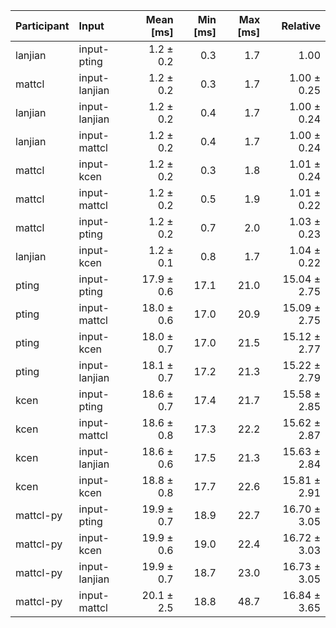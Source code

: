 | Participant | Input | Mean [ms] | Min [ms] | Max [ms] | Relative |
|:---|:---|---:|---:|---:|---:|
| lanjian | input-pting | 1.2 ± 0.2 | 0.3 | 1.7 | 1.00 |
| mattcl | input-lanjian | 1.2 ± 0.2 | 0.3 | 1.7 | 1.00 ± 0.25 |
| lanjian | input-lanjian | 1.2 ± 0.2 | 0.4 | 1.7 | 1.00 ± 0.24 |
| lanjian | input-mattcl | 1.2 ± 0.2 | 0.4 | 1.7 | 1.00 ± 0.24 |
| mattcl | input-kcen | 1.2 ± 0.2 | 0.3 | 1.8 | 1.01 ± 0.24 |
| mattcl | input-mattcl | 1.2 ± 0.2 | 0.5 | 1.9 | 1.01 ± 0.22 |
| mattcl | input-pting | 1.2 ± 0.2 | 0.7 | 2.0 | 1.03 ± 0.23 |
| lanjian | input-kcen | 1.2 ± 0.1 | 0.8 | 1.7 | 1.04 ± 0.22 |
| pting | input-pting | 17.9 ± 0.6 | 17.1 | 21.0 | 15.04 ± 2.75 |
| pting | input-mattcl | 18.0 ± 0.6 | 17.0 | 20.9 | 15.09 ± 2.75 |
| pting | input-kcen | 18.0 ± 0.7 | 17.0 | 21.5 | 15.12 ± 2.77 |
| pting | input-lanjian | 18.1 ± 0.7 | 17.2 | 21.3 | 15.22 ± 2.79 |
| kcen | input-pting | 18.6 ± 0.7 | 17.4 | 21.7 | 15.58 ± 2.85 |
| kcen | input-mattcl | 18.6 ± 0.8 | 17.3 | 22.2 | 15.62 ± 2.87 |
| kcen | input-lanjian | 18.6 ± 0.6 | 17.5 | 21.3 | 15.63 ± 2.84 |
| kcen | input-kcen | 18.8 ± 0.8 | 17.7 | 22.6 | 15.81 ± 2.91 |
| mattcl-py | input-pting | 19.9 ± 0.7 | 18.9 | 22.7 | 16.70 ± 3.05 |
| mattcl-py | input-kcen | 19.9 ± 0.6 | 19.0 | 22.4 | 16.72 ± 3.03 |
| mattcl-py | input-lanjian | 19.9 ± 0.7 | 18.7 | 23.0 | 16.73 ± 3.05 |
| mattcl-py | input-mattcl | 20.1 ± 2.5 | 18.8 | 48.7 | 16.84 ± 3.65 |
